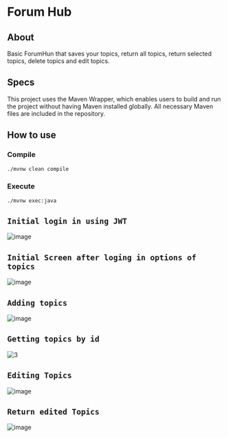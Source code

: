 # Forum Hub

## About

Basic ForumHun that saves your topics, return all topics, return selected topics, delete topics and edit topics.

## Specs
This project uses the Maven Wrapper, which enables users to build and run the project without having Maven installed globally. All necessary Maven files are included in the repository.


## How to use

### Compile
```sh
./mvnw clean compile
```
### Execute
```sh
./mvnw exec:java
```
## `Initial login in using JWT`
![image](https://github.com/user-attachments/assets/ff8a69f6-24ec-4d24-9d0f-83f2eaa13ee6)

## `Initial Screen after loging in options of topics`
![image](https://github.com/user-attachments/assets/ff8a69f6-24ec-4d24-9d0f-83f2eaa13ee6)


## `Adding topics`
![image](https://github.com/user-attachments/assets/09d01641-499f-4aad-b65e-e97b65452b94)



## `Getting topics by id`
![3](https://github.com/user-attachments/assets/cefc9317-5114-4f63-9147-68249edae46d)

## `Editing Topics`
![image](https://github.com/user-attachments/assets/5827dab7-a64f-474d-9168-dec70f2b73b7)

## `Return edited Topics`
![image](https://github.com/user-attachments/assets/3c82795c-f041-4f5e-9c2e-9aca48a4e0ad)
